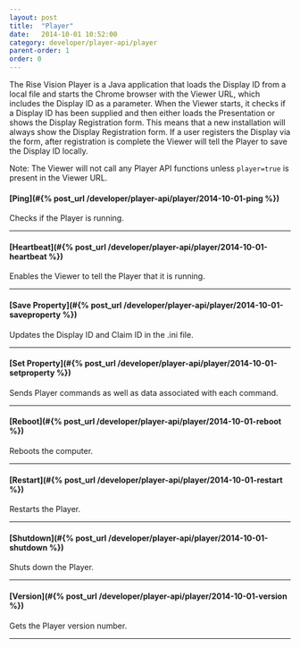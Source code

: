```yaml
---
layout: post
title:  "Player"
date:   2014-10-01 10:52:00
category: developer/player-api/player
parent-order: 1
order: 0
---
```


The Rise Vision Player is a Java application that loads the Display ID from a local file and starts the Chrome browser with the Viewer URL, which includes the Display ID as a parameter.
When the Viewer starts, it checks if a Display ID has been supplied and then either loads the Presentation or shows the Display Registration form.
This means that a new installation will always show the Display Registration form. If a user registers the Display via the form, after registration is complete the Viewer will tell the Player to save the Display ID locally.

Note: The Viewer will not call any Player API functions unless `player=true` is present in the Viewer URL.

#### [Ping](#{% post_url /developer/player-api/player/2014-10-01-ping %})

Checks if the Player is running.

***

#### [Heartbeat](#{% post_url /developer/player-api/player/2014-10-01-heartbeat %})

Enables the Viewer to tell the Player that it is running.

***

#### [Save Property](#{% post_url /developer/player-api/player/2014-10-01-saveproperty %})

Updates the Display ID and Claim ID in the .ini file.

***

#### [Set Property](#{% post_url /developer/player-api/player/2014-10-01-setproperty %})

Sends Player commands as well as data associated with each command.

***

#### [Reboot](#{% post_url /developer/player-api/player/2014-10-01-reboot %})

Reboots the computer.

***

#### [Restart](#{% post_url /developer/player-api/player/2014-10-01-restart %})

Restarts the Player.

***

#### [Shutdown](#{% post_url /developer/player-api/player/2014-10-01-shutdown %})

Shuts down the Player.

***

#### [Version](#{% post_url /developer/player-api/player/2014-10-01-version %})

Gets the Player version number.

***
